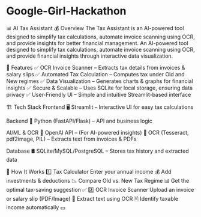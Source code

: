 # Google-Girl-Hackathon
📊 AI Tax Assistant 💰
Overview
The Tax Assistant is an AI-powered tool designed to simplify tax calculations, automate invoice scanning using OCR, and provide insights for better financial management.
An AI-powered tool designed to simplify tax calculations, automate invoice scanning using OCR, and provide financial insights through interactive data visualization.

🚀 Features
✅ OCR Invoice Scanner – Extracts tax details from invoices & salary slips
✅ Automated Tax Calculation – Computes tax under Old and New regimes
✅ Data Visualization – Generates charts & graphs for financial insights
✅ Secure & Scalable – Uses SQLite for local storage, ensuring data privacy
✅ User-Friendly UI – Simple and intuitive Streamlit-based interface

🏗 Tech Stack
Frontend
🖥 Streamlit – Interactive UI for easy tax calculations

Backend
🐍 Python (FastAPI/Flask) – API and business logic

AI/ML & OCR
🧠 OpenAI API – (For AI-powered insights)
📄 OCR (Tesseract, pdf2image, PIL) – Extracts text from invoices & PDFs

Database
🛢 SQLite/MySQL/PostgreSQL – Stores tax history and extracted data

🎯 How It Works
1️⃣ Tax Calculator
Enter your annual income 💰
Add investments & deductions 📉
Compare Old vs. New Tax Regime 📊
Get the optimal tax-saving suggestion ✅
2️⃣ OCR Invoice Scanner
Upload an invoice or salary slip (PDF/Image) 📄
Extract text using OCR 🖹
Identify taxable income automatically 💵
